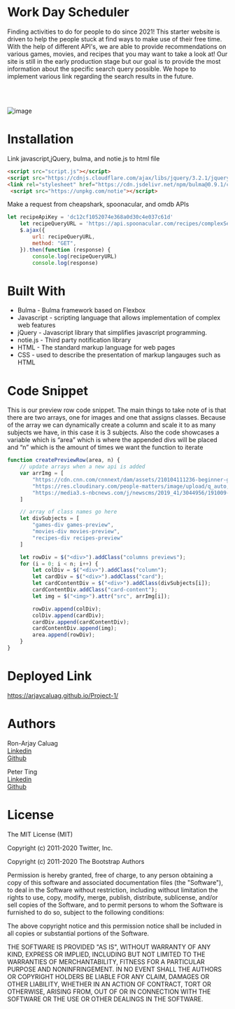 # **Work Day Scheduler**
Finding activities to do for people to do since 2021! This starter website is driven to help the people stuck at find ways to make use of their free time. With the help of different API's, we are able to provide recommendations on various games, movies, and recipes that you may want to take a look at! Our site is still in the early production stage but our goal is to provide the most information about the specific search query possible. We hope to implement various link regarding the search results in the future.

<br><br>

![image](https://user-images.githubusercontent.com/52800632/104378592-157dbe80-54dd-11eb-8ecc-290f0c244fc0.png)



# **Installation**


Link javascript,jQuery, bulma, and notie.js to html file
```html
<script src="script.js"></script>
<script src="https://cdnjs.cloudflare.com/ajax/libs/jquery/3.2.1/jquery.min.js"></script>
<link rel="stylesheet" href="https://cdn.jsdelivr.net/npm/bulma@0.9.1/css/bulma.min.css">
 <script src="https://unpkg.com/notie"></script>

```

Make a request from cheapshark, spoonacular, and omdb APIs

```js
let recipeApiKey = 'dc12cf1052074e368a0d30c4e037c61d'
    let recipeQueryURL = 'https://api.spoonacular.com/recipes/complexSearch?' + '&query=' + cuisineType + '&type=' + mealType + '&apiKey=' + recipeApiKey
    $.ajax({
        url: recipeQueryURL,
        method: "GET",
    }).then(function (response) {
        console.log(recipeQueryURL)
        console.log(response)
```


# **Built With**

<ul>
    <li> Bulma - Bulma framework based on Flexbox
    <li> Javascript - scripting language that allows implementation of complex web features
    <li> jQuery - Javascript library that simplifies javascript programming.
    <li> notie.js - Third party notification library 
    <li> HTML - The standard markup language for web pages 
    <li> CSS - used to describe the presentation of markup langauges such as HTML </li>
</ul>

# **Code Snippet**
This is our preview row code snippet. The main things to take note of is that there are two arrays, one for images and one that assigns classes. Because of the array we can dynamically create a column and scale it to as many subjects we have, in this case it is 3 subjects. Also the code showcases a variable which is “area” which is where the appended divs will be placed and “n” which is the amount of times we want the function to iterate
```js
function createPreviewRow(area, n) {
    // update arrays when a new api is added
    var arrImg = [
        "https://cdn.cnn.com/cnnnext/dam/assets/210104111236-beginner-gaming-pc-super-169.jpg",
        "https://res.cloudinary.com/people-matters/image/upload/q_auto,f_auto/v1517845732/1517845731.jpg",
        "https://media3.s-nbcnews.com/j/newscms/2019_41/3044956/191009-cooking-vegetables-al-1422_ae181a762406ae9dce02dd0d5453d1ba.fit-2000w.jpg"
    ]

    // array of class names go here
    let divSubjects = [
        "games-div games-preview",
        "movies-div movies-preview",
        "recipes-div recipes-preview"
    ]

    let rowDiv = $("<div>").addClass("columns previews");
    for (i = 0; i < n; i++) {
        let colDiv = $("<div>").addClass("column");
        let cardDiv = $("<div>").addClass("card");
        let cardContentDiv = $("<div>").addClass(divSubjects[i]);
        cardContentDiv.addClass("card-content");
        let img = $("<img>").attr("src", arrImg[i]);

        rowDiv.append(colDiv);
        colDiv.append(cardDiv);
        cardDiv.append(cardContentDiv);
        cardContentDiv.append(img);
        area.append(rowDiv);
    }
}
```
# **Deployed Link**

https://arjaycaluag.github.io/Project-1/
# **Authors**

Ron-Arjay Caluag<br>
[Linkedin](https://www.linkedin.com/in/ron-arjay-caluag-00b29b182/)<br>
[Github](https://github.com/ArjayCaluag)

Peter Ting<br>
[Linkedin](https://www.linkedin.com/in/pting002/)<br>
[Github](https://github.com/Pting1995)
# **License**

The MIT License (MIT)

Copyright (c) 2011-2020 Twitter, Inc.

Copyright (c) 2011-2020 The Bootstrap Authors

Permission is hereby granted, free of charge, to any person obtaining a copy of this software and associated documentation files (the "Software"), to deal in the Software without restriction, including without limitation the rights to use, copy, modify, merge, publish, distribute, sublicense, and/or sell copies of the Software, and to permit persons to whom the Software is furnished to do so, subject to the following conditions:

The above copyright notice and this permission notice shall be included in all copies or substantial portions of the Software.

THE SOFTWARE IS PROVIDED "AS IS", WITHOUT WARRANTY OF ANY KIND, EXPRESS OR IMPLIED, INCLUDING BUT NOT LIMITED TO THE WARRANTIES OF MERCHANTABILITY, FITNESS FOR A PARTICULAR PURPOSE AND NONINFRINGEMENT. IN NO EVENT SHALL THE AUTHORS OR COPYRIGHT HOLDERS BE LIABLE FOR ANY CLAIM, DAMAGES OR OTHER LIABILITY, WHETHER IN AN ACTION OF CONTRACT, TORT OR OTHERWISE, ARISING FROM, OUT OF OR IN CONNECTION WITH THE SOFTWARE OR THE USE OR OTHER DEALINGS IN THE SOFTWARE.
